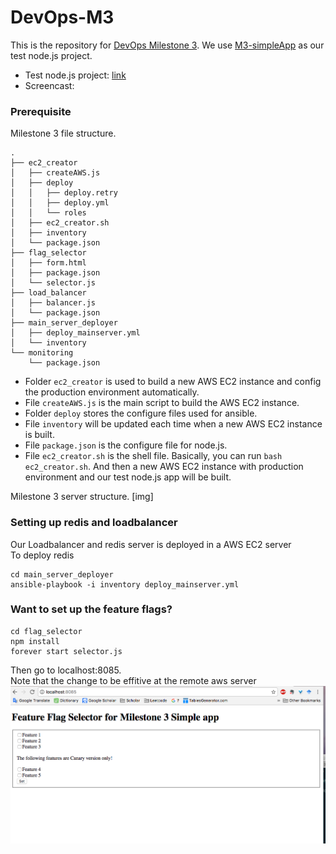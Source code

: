 # DevOps-M3
This is the repository for [DevOps Milestone 3](https://github.com/CSC-DevOps/Course/blob/master/Project/M3.md). We use [M3-simpleApp](https://github.ncsu.edu/DevOps-Milestones/M3-simpleApp) as our test node.js project.
 -  Test node.js project: [link](https://github.ncsu.edu/DevOps-Milestones/M3-simpleApp)
 -  Screencast:

### Prerequisite
Milestone 3 file structure. 
```
.
├── ec2_creator
│   ├── createAWS.js
│   ├── deploy
│   │   ├── deploy.retry
│   │   ├── deploy.yml
│   │   └── roles
│   ├── ec2_creator.sh
│   ├── inventory
│   └── package.json
├── flag_selector
│   ├── form.html
│   ├── package.json
│   └── selector.js
├── load_balancer
│   ├── balancer.js
│   └── package.json
├── main_server_deployer
│   ├── deploy_mainserver.yml
│   └── inventory
└── monitoring
    └── package.json
```
 - Folder `ec2_creator` is used to build a new AWS EC2 instance and config the production environment automatically.
  - File `createAWS.js` is the main script to build the AWS EC2 instance.
  - Folder `deploy` stores the configure files used for ansible.
  - File `inventory` will be updated each time when a new AWS EC2 instance is built.
  - File `package.json` is the configure file for node.js.
  - File `ec2_creator.sh` is the shell file. Basically, you can run `bash ec2_creator.sh`. And then a new AWS EC2 instance with production environment and our test node.js app will be built.
  


Milestone 3 server structure. [img]


### Setting up redis and loadbalancer
Our Loadbalancer and redis server is deployed in a AWS EC2 server  
To deploy redis
```
cd main_server_deployer
ansible-playbook -i inventory deploy_mainserver.yml
```

### Want to set up the feature flags?
```
cd flag_selector
npm install
forever start selector.js
```
Then go to localhost:8085.  
Note that the change to be effitive at the remote aws server
![flag](README_img/flag.png)
